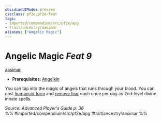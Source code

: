 ```yaml
---
obsidianUIMode: preview
cssclass: pf2e,pf2e-feat
tags:
- imported/compendium/src/pf2e/apg
- trait/ancestry/aasimar
aliases: ["Angelic Magic"]
---
```

# Angelic Magic  *Feat 9*  
[aasimar](aasimar-apg.md)  

- **Prerequisites**: [Angelkin](angelkin-apg.md)

You can tap into the magic of angels that runs through your blood. You can cast [humanoid form](../spells/humanoid-form.md) and [remove fear](../spells/remove-fear.md) each once per day as 2nd-level divine innate spells.

*Source: Advanced Player's Guide p. 36*  
%% #imported/compendium/src/pf2e/apg #trait/ancestry/aasimar %%